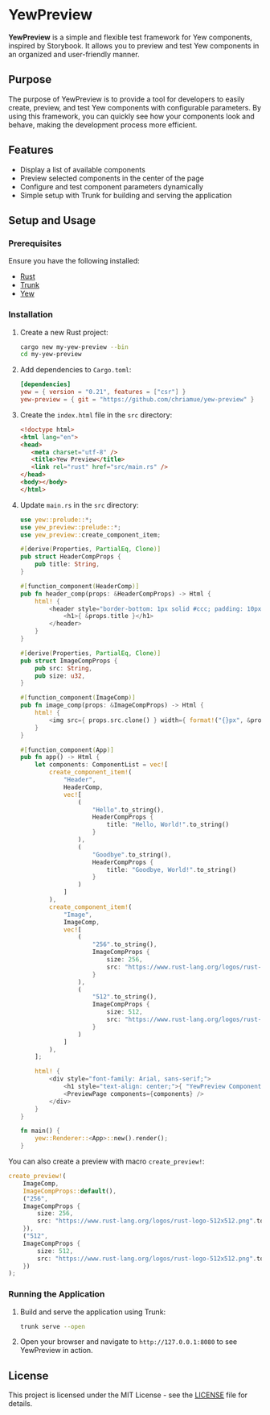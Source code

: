 # YewPreview

**YewPreview** is a simple and flexible test framework for Yew components, inspired by Storybook. It allows you to preview and test Yew components in an organized and user-friendly manner.

## Purpose

The purpose of YewPreview is to provide a tool for developers to easily create, preview, and test Yew components with configurable parameters. By using this framework, you can quickly see how your components look and behave, making the development process more efficient.

## Features

- Display a list of available components
- Preview selected components in the center of the page
- Configure and test component parameters dynamically
- Simple setup with Trunk for building and serving the application

## Setup and Usage

### Prerequisites

Ensure you have the following installed:

- [Rust](https://www.rust-lang.org/tools/install)
- [Trunk](https://trunkrs.dev/#install)
- [Yew](https://yew.rs/docs/getting-started/installation)

### Installation

1. Create a new Rust project:

    ```sh
    cargo new my-yew-preview --bin
    cd my-yew-preview
    ```

2. Add dependencies to `Cargo.toml`:

    ```toml
    [dependencies]
    yew = { version = "0.21", features = ["csr"] }
    yew-preview = { git = "https://github.com/chriamue/yew-preview" }
    ```

3. Create the `index.html` file in the `src` directory:

    ```html
   <!doctype html>
   <html lang="en">
   <head>
       <meta charset="utf-8" />
       <title>Yew Preview</title>
       <link rel="rust" href="src/main.rs" />
   </head>
   <body></body>
   </html>
    ```

4. Update `main.rs` in the `src` directory:

   ```rust
   use yew::prelude::*;
   use yew_preview::prelude::*;
   use yew_preview::create_component_item;
   
   #[derive(Properties, PartialEq, Clone)]
   pub struct HeaderCompProps {
       pub title: String,
   }
   
   #[function_component(HeaderComp)]
   pub fn header_comp(props: &HeaderCompProps) -> Html {
       html! {
           <header style="border-bottom: 1px solid #ccc; padding: 10px;">
               <h1>{ &props.title }</h1>
           </header>
       }
   }
   
   #[derive(Properties, PartialEq, Clone)]
   pub struct ImageCompProps {
       pub src: String,
       pub size: u32,
   }
   
   #[function_component(ImageComp)]
   pub fn image_comp(props: &ImageCompProps) -> Html {
       html! {
           <img src={ props.src.clone() } width={ format!("{}px", &props.size) } height={ format!("{}px", &props.size) } style="display: block; margin: 0 auto;" />
       }
   }
   
   #[function_component(App)]
   pub fn app() -> Html {
       let components: ComponentList = vec![
           create_component_item!(
               "Header",
               HeaderComp,
               vec![
                   (
                       "Hello".to_string(),
                       HeaderCompProps {
                           title: "Hello, World!".to_string()
                       }
                   ),
                   (
                       "Goodbye".to_string(),
                       HeaderCompProps {
                           title: "Goodbye, World!".to_string()
                       }
                   )
               ]
           ),
           create_component_item!(
               "Image",
               ImageComp,
               vec![
                   (
                       "256".to_string(),
                       ImageCompProps {
                           size: 256,
                           src: "https://www.rust-lang.org/logos/rust-logo-512x512.png".to_string()
                       }
                   ),
                   (
                       "512".to_string(),
                       ImageCompProps {
                           size: 512,
                           src: "https://www.rust-lang.org/logos/rust-logo-512x512.png".to_string()
                       }
                   )
               ]
           ),
       ];
   
       html! {
           <div style="font-family: Arial, sans-serif;">
               <h1 style="text-align: center;">{ "YewPreview Component Testing Framework" }</h1>
               <PreviewPage components={components} />
           </div>
       }
   }
   
   fn main() {
       yew::Renderer::<App>::new().render();
   }
   ```

You can also create a preview with macro `create_preview!`:

   ```rust
   create_preview!(
       ImageComp,
       ImageCompProps::default(),
       ("256",
       ImageCompProps {
           size: 256,
           src: "https://www.rust-lang.org/logos/rust-logo-512x512.png".to_string()
       }),
       ("512",
       ImageCompProps {
           size: 512,
           src: "https://www.rust-lang.org/logos/rust-logo-512x512.png".to_string()
       })
   );
   ```

### Running the Application

1. Build and serve the application using Trunk:

    ```sh
    trunk serve --open
    ```

2. Open your browser and navigate to `http://127.0.0.1:8080` to see YewPreview in action.

## License

This project is licensed under the MIT License - see the [LICENSE](LICENSE) file for details.
```